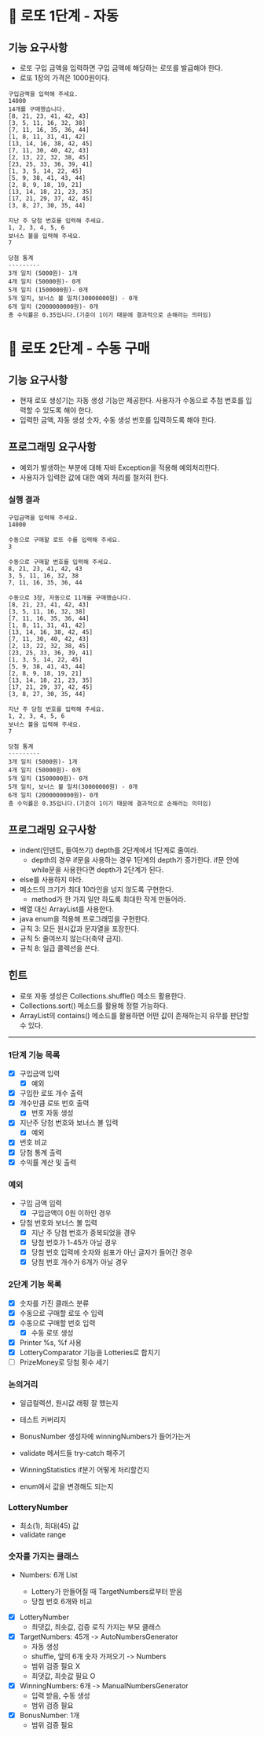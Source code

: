 # 🚀 로또 1단계 - 자동

## 기능 요구사항
- 로또 구입 금액을 입력하면 구입 금액에 해당하는 로또를 발급해야 한다.
- 로또 1장의 가격은 1000원이다.

```
구입금액을 입력해 주세요.
14000
14개를 구매했습니다.
[8, 21, 23, 41, 42, 43]
[3, 5, 11, 16, 32, 38]
[7, 11, 16, 35, 36, 44]
[1, 8, 11, 31, 41, 42]
[13, 14, 16, 38, 42, 45]
[7, 11, 30, 40, 42, 43]
[2, 13, 22, 32, 38, 45]
[23, 25, 33, 36, 39, 41]
[1, 3, 5, 14, 22, 45]
[5, 9, 38, 41, 43, 44]
[2, 8, 9, 18, 19, 21]
[13, 14, 18, 21, 23, 35]
[17, 21, 29, 37, 42, 45]
[3, 8, 27, 30, 35, 44]

지난 주 당첨 번호를 입력해 주세요.
1, 2, 3, 4, 5, 6
보너스 볼을 입력해 주세요.
7

당첨 통계
---------
3개 일치 (5000원)- 1개
4개 일치 (50000원)- 0개
5개 일치 (1500000원)- 0개
5개 일치, 보너스 볼 일치(30000000원) - 0개
6개 일치 (2000000000원)- 0개
총 수익률은 0.35입니다.(기준이 1이기 때문에 결과적으로 손해라는 의미임)
```

# 🚀 로또 2단계 - 수동 구매

## 기능 요구사항
- 현재 로또 생성기는 자동 생성 기능만 제공한다. 사용자가 수동으로 추첨 번호를 입력할 수 있도록 해야 한다.
- 입력한 금액, 자동 생성 숫자, 수동 생성 번호를 입력하도록 해야 한다.

## 프로그래밍 요구사항
- 예외가 발생하는 부분에 대해 자바 Exception을 적용해 예외처리한다.
- 사용자가 입력한 값에 대한 예외 처리를 철저히 한다.

### 실행 결과
```
구입금액을 입력해 주세요.
14000

수동으로 구매할 로또 수를 입력해 주세요.
3

수동으로 구매할 번호를 입력해 주세요.
8, 21, 23, 41, 42, 43
3, 5, 11, 16, 32, 38
7, 11, 16, 35, 36, 44

수동으로 3장, 자동으로 11개를 구매했습니다.
[8, 21, 23, 41, 42, 43]
[3, 5, 11, 16, 32, 38]
[7, 11, 16, 35, 36, 44]
[1, 8, 11, 31, 41, 42]
[13, 14, 16, 38, 42, 45]
[7, 11, 30, 40, 42, 43]
[2, 13, 22, 32, 38, 45]
[23, 25, 33, 36, 39, 41]
[1, 3, 5, 14, 22, 45]
[5, 9, 38, 41, 43, 44]
[2, 8, 9, 18, 19, 21]
[13, 14, 18, 21, 23, 35]
[17, 21, 29, 37, 42, 45]
[3, 8, 27, 30, 35, 44]

지난 주 당첨 번호를 입력해 주세요.
1, 2, 3, 4, 5, 6
보너스 볼을 입력해 주세요.
7

당첨 통계
---------
3개 일치 (5000원)- 1개
4개 일치 (50000원)- 0개
5개 일치 (1500000원)- 0개
5개 일치, 보너스 볼 일치(30000000원) - 0개
6개 일치 (2000000000원)- 0개
총 수익률은 0.35입니다.(기준이 1이기 때문에 결과적으로 손해라는 의미임)
```

## 프로그래밍 요구사항
- indent(인덴트, 들여쓰기) depth를 2단계에서 1단계로 줄여라.
  - depth의 경우 if문을 사용하는 경우 1단계의 depth가 증가한다. if문 안에 while문을 사용한다면 depth가 2단계가 된다.
- else를 사용하지 마라.
- 메소드의 크기가 최대 10라인을 넘지 않도록 구현한다.
  - method가 한 가지 일만 하도록 최대한 작게 만들어라.
- 배열 대신 ArrayList를 사용한다.
- java enum을 적용해 프로그래밍을 구현한다.
- 규칙 3: 모든 원시값과 문자열을 포장한다.
- 규칙 5: 줄여쓰지 않는다(축약 금지).
- 규칙 8: 일급 콜렉션을 쓴다.

## 힌트

- 로또 자동 생성은 Collections.shuffle() 메소드 활용한다.
- Collections.sort() 메소드를 활용해 정렬 가능하다.
- ArrayList의 contains() 메소드를 활용하면 어떤 값이 존재하는지 유무를 판단할 수 있다.

___

### 1단계 기능 목록

- [x] 구입금액 입력
  - [x] 예외
- [x] 구입한 로또 개수 출력
- [x] 개수만큼 로또 번호 출력
  - [x] 번호 자동 생성
- [x] 지난주 당첨 번호와 보너스 볼 입력
  - [x] 예외
- [x] 번호 비교
- [x] 당첨 통계 출력
- [x] 수익률 계산 및 출력

### 예외

- 구입 금액 입력
  - [x] 구입금액이 0원 이하인 경우
- 당첨 번호와 보너스 볼 입력
  - [x] 지난 주 당첨 번호가 중복되었을 경우
  - [x] 당첨 번호가 1-45가 아닐 경우
  - [x] 당첨 번호 입력에 숫자와 쉼표가 아닌 글자가 들어간 경우
  - [x] 당첨 번호 개수가 6개가 아닐 경우

### 2단계 기능 목록

- [x] 숫자를 가진 클래스 분류
- [x] 수동으로 구매할 로또 수 입력
- [x] 수동으로 구매할 번호 입력
  - [x] 수동 로또 생성
- [x] Printer %s, %f 사용
- [x] LotteryComparator 기능을 Lotteries로 합치기
- [ ] PrizeMoney로 당첨 횟수 세기

### 논의거리

- 일급컬렉션, 원시값 래핑 잘 했는지
- 테스트 커버리지

- BonusNumber 생성자에 winningNumbers가 들어가는거
- validate 메서드들 try-catch 해주기
- WinningStatistics if분기 어떻게 처리할건지
- enum에서 값을 변경해도 되는지

### LotteryNumber

- 최소(1), 최대(45) 값
- validate range

### 숫자를 가지는 클래스

- Numbers: 6개 List<Integer>
  - Lottery가 만들어질 때 TargetNumbers로부터 받음
  - 당첨 번호 6개와 비교
- [x] LotteryNumber
  - 최댓값, 최솟값, 검증 로직 가지는 부모 클래스
- [x] TargetNumbers: 45개 -> AutoNumbersGenerator
  - 자동 생성
  - shuffle, 앞의 6개 숫자 가져오기 -> Numbers
  - 범위 검증 필요 X
  - 최댓값, 최솟값 필요 O
- [x] WinningNumbers: 6개 -> ManualNumbersGenerator
  - 입력 받음, 수동 생성
  - 범위 검증 필요
- [x] BonusNumber: 1개
  - 범위 검증 필요
